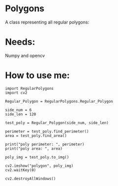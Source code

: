 # Polygons
A class representing all regular polygons:

# Needs:
Numpy and opencv

# How to use me:

    import RegularPolygons
    import cv2
    
    Regular_Polygon = RegularPolygons.Regular_Polygon
    
    side_num = 6
    side_len = 120
    
    test_poly = Regular_Polygon(side_num, side_len)
    
    perimeter = test_poly.find_perimeter()
    area = test_poly.find_area()
    
    print("poly perimeter: ", perimeter)
    print("poly area: ", area)
    
    poly_img = test_poly.to_img()
    
    cv2.imshow("polygon", poly_img)
    cv2.waitKey(0)
    
    cv2.destroyAllWindows()


